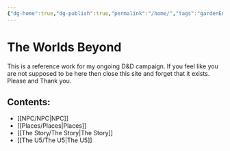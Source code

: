 ```yaml
---
{"dg-home":true,"dg-publish":true,"permalink":"/home/","tags":"gardenEntry","dgHomeLink":true,"dgPassFrontmatter":true}
---
```


# The Worlds Beyond
This is a reference work for my ongoing D&D campaign.
If you feel like you are not supposed to be here then close this site and forget that it exists. Please and Thank you.

## Contents:
- [[NPC/NPC|NPC]]
- [[Places/Places|Places]]
- [[The Story/The Story|The Story]]
- [[The U5/The U5|The U5]]
